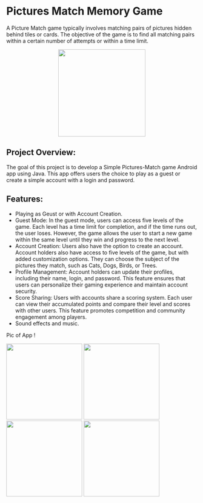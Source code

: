 # Pictures Match Memory Game

A Picture Match game typically involves matching pairs of pictures hidden behind tiles or cards. The objective of the game is to find all matching pairs within a certain number of attempts or within a time limit.

<p align="center">
<img src="https://github.com/smdhen/Pictures-Match-Memory-Game/assets/96498289/2392c98f-6c76-49b0-b4a7-c653ea9fd1ee" width="230"/> 
</p>

## Project Overview:
The goal of this project is to develop a Simple Pictures-Match game Android app using Java. This app offers users the choice to play as a guest or create a simple account with a login and password.

## Features:
- Playing as Geust or with Account Creation.
- Guest Mode: In the guest mode, users can access five levels of the game. Each level has a time limit for completion, and if the time runs out, the user loses. However, the game allows the user to start a new game within the same level until they win and progress to the next level.
- Account Creation: Users also have the option to create an account. Account holders also have access to five levels of the game, but with added customization options. They can choose the subject of the pictures they match, such as Cats, Dogs, Birds, or Trees.
- Profile Management: Account holders can update their profiles, including their name, login, and password. This feature ensures that users can personalize their gaming experience and maintain account security.
- Score Sharing: Users with accounts share a scoring system. Each user can view their accumulated points and compare their level and scores with other users. This feature promotes competition and community engagement among players.
- Sound effects and music.

Pic of App !


<p>
<img src="https://github.com/smdhen/Pictures-Match-Memory-Game/assets/96498289/c4fbf495-8b15-4d2b-88dd-15cfa0579bb5" width="200"/> <img src="https://github.com/smdhen/Pictures-Match-Memory-Game/assets/96498289/a8bcd78d-bb5e-45d0-b94c-dc958815b69a" width="200"/> <img src="https://github.com/smdhen/Pictures-Match-Memory-Game/assets/96498289/653a06b8-96bb-4c2d-871e-1bbae1b1b4e1" width="200"/> <img src="https://github.com/smdhen/Pictures-Match-Memory-Game/assets/96498289/dd125176-99fc-4a49-a5ca-3fde3ec3c1fa" width="200"/> 
</p>

